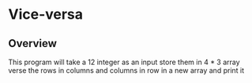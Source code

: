 # Vice-versa

## Overview
This program will take a 12 integer as an input store them in 4 * 3 array verse the rows in columns and columns in row in a new array and print it
